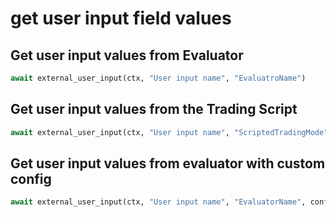 # get user input field values

## Get user input values from Evaluator

```python
await external_user_input(ctx, "User input name", "EvaluatroName")
```

## Get user input values from the Trading Script

```python
await external_user_input(ctx, "User input name", "ScriptedTradingMode")
```

## Get user input values from evaluator with custom config&#x20;

```python
await external_user_input(ctx, "User input name", "EvaluatorName", conf_name="EvaluatorName conf title")
```
